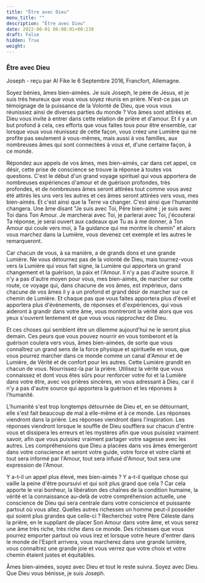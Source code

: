 ```yaml
---
title: "Être avec Dieu"
menu_title: ""
description: "Être avec Dieu"
date: 2022-06-01 06:00:01+00:238
draft: False
hidden: True
weight:
---
```

### Être avec Dieu

Joseph - reçu par Al Fike le 6 Septembre 2016, Francfort, Allemagne.

Soyez bénies, âmes bien-aimées. Je suis Joseph, le père de Jésus, et je suis très heureux que vous vous soyez réunis en prière. N'est-ce pas un témoignage de la puissance de la Volonté de Dieu, que vous vous réunissiez ainsi de diverses parties du monde ? Vos âmes sont attirées et. Dieu vous invite à entrer dans cette relation de prière et d'amour. Et il y a un but profond à cela, ces efforts que vous faites tous pour être ensemble, car lorsque vous vous réunissez de cette façon, vous créez une Lumière qui ne profite pas seulement à vous-mêmes, mais aussi à vos familles, aux nombreuses âmes qui sont connectées à vous et, d'une certaine façon, à ce monde.

Répondez aux appels de vos âmes, mes bien-aimés, car dans cet appel, ce désir, cette prise de conscience se trouve la réponse à toutes vos questions. C'est le début d'un grand voyage spirituel qui vous apportera de nombreuses expériences d'amour et de guérison profondes, très profondes, et de nombreuses âmes seront attirées tout comme vous avez été attirés les uns vers les autres et ces âmes seront attirées vers vous, mes bien-aimés. Et c'est ainsi que la Terre va changer. C'est ainsi que l'humanité changera. Une âme disant "Je suis avec Toi, Père bien-aimé ; je suis avec Toi dans Ton Amour. Je marcherai avec Toi, je parlerai avec Toi, j'écouterai Ta réponse, je serai ouvert aux cadeaux que Tu as à me donner, à Ton Amour qui coule vers moi, à Ta guidance qui me montre le chemin" et alors vous marchez dans la Lumière, vous devenez cet exemple et les autres le remarqueront.

Car chacun de vous, à sa manière, a de grands dons et une grande Lumière. Ne vous détournez pas de la volonté de Dieu, mais tournez-vous vers la Lumière qui vous fait signe, la Lumière qui apportera un grand changement et la guérison, la paix et l'Amour. Il n'y a pas d'autre source. Il n'y a pas d'autre moyen pour vous, mes bien-aimés, de marcher sur cette route, ce voyage qui, dans chacune de vos âmes, est impérieux, dans chacune de vos âmes il y a un profond et grand désir de marcher sur ce chemin de Lumière. Et chaque pas que vous faites apportera plus d'éveil et apportera plus d'événements, de réponses et d'expériences, qui vous aideront à grandir dans votre âme, vous montreront la vérité alors que vos yeux s'ouvrent lentement et que vous vous rapprochez de Dieu.

Et ces choses qui semblent être un dilemme aujourd'hui ne le seront plus demain. Ces peurs que vous pouvez nourrir en vous tomberont et la guérison coulera vers vous, âmes bien-aimées, de sorte que vous connaîtrez un grand sens de la force physique et spirituelle en vous, que vous pourrez marcher dans ce monde comme un canal d'Amour et de Lumière, de Vérité et de confort pour les autres. Cette Lumière grandit en chacun de vous. Nourrissez-la par la prière. Utilisez la vérité que vous connaissez et dont vous êtes sûrs pour renforcer votre foi et la Lumière dans votre être, avec vos prières sincères, en vous adressant à Dieu, car il n'y a pas d'autre source qui apportera la guérison et les réponses à l'humanité. 

L'humanité s'est trop longtemps détournée de Dieu et, en se détournant, elle s'est fait beaucoup de mal à elle-même et à ce monde. Les réponses viendront dans la prière. Les réponses viendront dans l'inspiration. Les réponses viendront lorsque le souffle de Dieu soufflera sur chacun d'entre vous et dissipera les erreurs et les mystères afin que vous puissiez vraiment savoir, afin que vous puissiez vraiment partager votre sagesse avec les autres. Les compréhensions que Dieu a placées dans vos âmes émergeront dans votre conscience et seront votre guide, votre force et votre clarté et tout sera informé par l'Amour, tout sera infusé d'Amour, tout sera une expression de l'Amour.

Y a-t-il un appel plus élevé, mes bien-aimés ? Y a-t-il quelque chose qui vaille la peine d'être poursuivi et qui soit plus grand que cela ? Car cela apporte le vrai bonheur, la libération des chaînes de la condition humaine, la vérité et la connaissance au-delà de votre compréhension actuelle, une conscience de Dieu qui sera centrale dans votre conscience et puissante partout où vous allez. Quelles autres richesses un homme peut-il posséder qui soient plus grandes que celle-ci ? Recherchez votre Père Céleste dans la prière, en le suppliant de placer Son Amour dans votre âme, et vous serez une âme très riche, très riche dans ce monde. Des richesses que vous pourrez emporter partout où vous irez et lorsque votre heure d'entrer dans le monde de l'Esprit arrivera, vous marcherez dans une grande lumière, vous connaîtrez une grande joie et vous verrez que votre choix et votre chemin étaient justes et équitables.

Âmes bien-aimées, soyez avec Dieu et tout le reste suivra. Soyez avec Dieu. Que Dieu vous bénisse, je suis Joseph.
